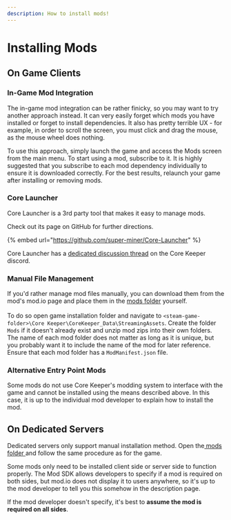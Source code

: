 ```yaml
---
description: How to install mods!
---
```


# Installing Mods

## On Game Clients

### In-Game Mod Integration

The in-game mod integration can be rather finicky, so you may want to try another approach instead. It can very easily forget which mods you have installed or forget to install dependencies. It also has pretty terrible UX - for example, in order to scroll the screen, you must click and drag the mouse, as the mouse wheel does nothing.

To use this approach, simply launch the game and access the Mods screen from the main menu. To start using a mod, subscribe to it. It is highly suggested that you subscribe to each mod dependency individually to ensure it is downloaded correctly. For the best results, relaunch your game after installing or removing mods.

### Core Launcher

Core Launcher is a 3rd party tool that makes it easy to manage mods.

Check out its page on GitHub for further directions.

{% embed url="https://github.com/super-miner/Core-Launcher" %}

Core Launcher has a [dedicated discussion thread](https://discord.com/channels/851842678340845600/1173510418690490458) on the Core Keeper discord.

### Manual File Management&#x20;

If you'd rather manage mod files manually, you can download them from the mod's mod.io page and place them in the [mods folder](../concepts/important-folder-paths.md#mod-files) yourself.\
\
To do so open game installation folder and navigate to `<steam-game-folder>\Core Keeper\CoreKeeper_Data\StreamingAssets`. Create the folder `Mods` if it doesn't already exist and unzip mod zips into their own folders. The name of each mod folder does not matter as long as it is unique, but you probably want it to include the name of the mod for later reference.\
Ensure that each mod folder has a `ModManifest.json` file.

### Alternative Entry Point Mods

Some mods do not use Core Keeper's modding system to interface with the game and cannot be installed using the means described above. In this case, it is up to the individual mod developer to explain how to install the mod.

## On Dedicated Servers

Dedicated servers only support manual installation method. Open the[ mods folder ](../concepts/important-folder-paths.md#dedicated-server-mods)and follow the same procedure as for the game.

Some mods only need to be installed client side or server side to function properly. The Mod SDK allows developers to specify if a mod is required on both sides, but mod.io does not display it to users anywhere, so it's up to the mod developer to tell you this somehow in the description page.

If the mod developer doesn't specify, it's best to **assume the mod is required on all sides**.
